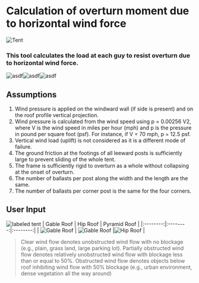 
# Calculation of overturn moment due to horizontal wind force
![Tent](https://ballast.web.app/tent.png)
### This tool calculates the load at each guy to resist overturn due to horizontal wind force. 

![asdf](https://ballast.web.app/p1.png)![asdf](https://ballast.web.app/p2.png)![asdf](https://ballast.web.app/p3.png)
## Assumptions



 1. Wind pressure is applied on the windward wall (if side is present) and on the roof profile vertical projection.
 2. Wind pressure is calculated from the wind speed using p = 0.00256 V2, where V is the wind speed in miles per hour (mph) and p is the pressure in pound per square foot (psf). For instance, if V = 70 mph, p = 12.5 psf.
 3. Vertical wind load (uplift) is not considered as it is a different mode of failure.
 4. The ground friction at the footings of all leeward posts is sufficiently large to prevent sliding of the whole tent.
 5. The frame is sufficiently rigid to overturn as a whole without collapsing at the onset  of overturn.
 6. The number of ballasts per post along the width and the length are the same.
 7. The number of ballasts per corner post is the same for the four corners.

## User Input

![labeled tent](https://ballast.web.app/labeled.png)
| Gable Roof | Hip Roof | Pyramid Roof |
|:--------:|:--------:|:--------:|
| ![Gable Roof](https://ballast.web.app/gable.png) | ![Gable Roof](https://ballast.web.app/gable.png) |![Hip Roof](https://ballast.web.app/hip.png) |


>Clear wind flow denotes unobstructed wind flow with no blockage (e.g., plain, grass land, large parking lot). Partially obstructed wind flow denotes relatively unobstructed wind flow with blockage less than or equal to 50%.
>Obstructed wind flow denotes objects below roof inhibiting wind flow with 50% blockage (e.g., urban environment, dense vegetation all the way around)
